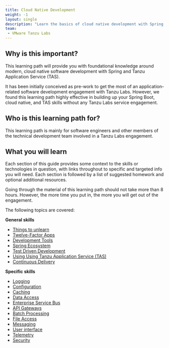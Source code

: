 ```yaml
---
title: Cloud Native Development
weight: -1
layout: single
description: "Learn the basics of cloud native development with Spring. This developer pre-engagement guide helps you to get the most of an engagement following the Tanzu Labs methodology."
team:
 - VMware Tanzu Labs
---
```

 
## Why is this important?

This learning path will provide you with foundational knowledge around modern, cloud native software development with Spring and Tanzu Application Service (TAS).

It has been initially conceived as pre-work to get the most of an application-related software development engagement with Tanzu Labs. However, we found this learning path highly effective in building up your Spring Boot, cloud native, and TAS skills without any Tanzu Labs service engagement.

## Who is this learning path for?
 
This learning path is mainly for software engineers and other members of the technical development team involved in a Tanzu Labs engagement.


## What you will learn
 
Each section of this guide provides some context to the skills or technologies in question, with links throughout to specific and targeted info you will need. Each section is followed by a list of suggested homework and optional additional resources.

Going through the material of this learning path should not take more than 8 hours. However, the more time you put in, the more you will get out of the engagement.
 
The following topics are covered:
 
**General skills**
* [Things to unlearn](/outcomes/cloud-native-development/general__unlearn/)
* [Twelve-Factor Apps](/outcomes/cloud-native-development/general__twelve-factor-apps/)
* [Development Tools](/outcomes/cloud-native-development/general__dev_env_tools/)
* [Spring Ecosystem](/outcomes/cloud-native-development/general__spring_ecosystem/)
* [Test Driven Development](/outcomes/cloud-native-development/general__tdd/)
* [Using Using Tanzu Application Service (TAS)](/outcomes/cloud-native-development/general__using_cloud_foundry/)
* [Continuous Delivery](/outcomes/cloud-native-development/general__ci_cd/)

**Specific skills**
* [Logging](/outcomes/cloud-native-development/specific__logging/)
* [Configuration](/outcomes/cloud-native-development/specific__configuration/)
* [Caching](/outcomes/cloud-native-development/specific__caching/)
* [Data Access](/outcomes/cloud-native-development/specific__data_access/)
* [Enterprise Service Bus](/outcomes/cloud-native-development/specific__esb/)
* [API Gateways](/outcomes/cloud-native-development/specific__api_gateway/)
* [Batch Processing](/outcomes/cloud-native-development/specific__batch_processing/)
* [File Access](/outcomes/cloud-native-development/specific__file_access/)
* [Messaging](/outcomes/cloud-native-development/specific__messaging/)
* [User interface](/outcomes/cloud-native-development/specific__user_interfaces/)
* [Telemetry](/outcomes/cloud-native-development/specific__telemetry/)
* [Security](/outcomes/cloud-native-development/specific__security/)
